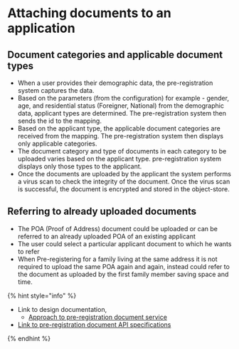 #  Attaching documents to an application

## Document categories and applicable document types 
* When a user provides their demographic data, the pre-registration system captures the data. 
* Based on the parameters (from the configuration) for example - gender, age, and residential status (Foreigner, National) from the demographic data, applicant types are determined. The pre-registration system then sends the id to the mapping.
* Based on the applicant type, the applicable document categories are received from the mapping. The pre-registration system then displays only applicable categories.
* The document category and type of documents in each category to be uploaded varies based on the applicant type. pre-registration system displays only those types to the applicant.
* Once the documents are uploaded by the applicant the system performs a virus scan to check the integrity of the document. Once the virus scan is successful, the document is encrypted and stored in the object-store.

## Referring to already uploaded documents
* The POA (Proof of Address) document could be uploaded or can be referred to an already uploaded POA of an existing applicant
* The user could select a particular applicant document to which he wants to refer 
* When Pre-registering for a family living at the same address it is not required to upload the same POA again and again, instead could refer to the document as uploaded by the first family member saving space and time.

{% hint style="info" %}

* Link to design documentation,
    * [Approach to pre-registration document service](https://github.com/mosip/pre-registration/blob/1.1.5/design/pre-registration/pre-registration-document-service.md)
* [Link to pre-registration document API specifications](../../../api-reference/Pre-Registration-APIs.md#document-service-public)

{% endhint %}